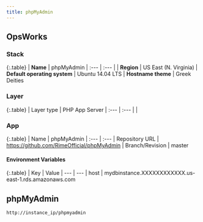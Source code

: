 ```yaml
---
title: phpMyAdmin
---
```


## OpsWorks

### Stack

{:.table}
| **Name** | phpMyAdmin
| :--- | :--- |
| **Region** | US East (N. Virginia)
| **Default operating system** | Ubuntu 14.04 LTS
| **Hostname theme** | Greek Deities

### Layer

{:.table}
| Layer type | PHP App Server
| :--- | :---
| | 

### App

{:.table}
| Name | phpMyAdmin
| :--- | :---
| Repository URL | https://github.com/RimeOfficial/phpMyAdmin
| Branch/Revision | master

#### Environment Variables

{:.table}
| Key | Value
| --- | ---
| host | mydbinstance.XXXXXXXXXXXX.us-east-1.rds.amazonaws.com

## phpMyAdmin
```
http://instance_ip/phpmyadmin
```